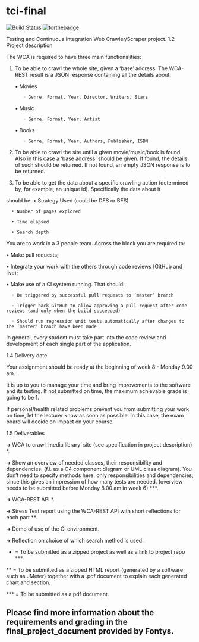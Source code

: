 # tci-final
[![Build Status](https://travis-ci.org/StefanTod/tci-final.svg?branch=master)](https://travis-ci.org/StefanTod/tci-final)
[![forthebadge](https://forthebadge.com/images/badges/60-percent-of-the-time-works-every-time.svg)]()

Testing and Continuous Integration Web Crawler/Scraper project.
1.2 Project description

The WCA is required to have three main functionalities:

1. To be able to crawl the whole site, given a ‘base’ address. The WCA-REST result is a JSON response containing all the details about:

      • Movies

          ◦ Genre, Format, Year, Director, Writers, Stars

      • Music

          ◦ Genre, Format, Year, Artist

      • Books

          ◦ Genre, Format, Year, Authors, Publisher, ISBN

2. To be able to crawl the site until a given movie/music/book is found. Also in this case a ‘base address’ should be given. If found, the details of such should be returned. If not found, an empty JSON response is to be returned.

3. To be able to get the data about a specific crawling action (determined by, for example, an unique id). Specifically the data about it

should be: 
      • Strategy Used (could be DFS or BFS)

      • Number of pages explored

      • Time elapsed

      • Search depth

You are to work in a 3 people team. Across the block you are required to:

  • Make pull requests;

  • Integrate your work with the others through code reviews (GitHub and live);

  • Make use of a CI system running. That should:

      ◦ Be triggered by successful pull requests to ‘master’ branch

      ◦ Trigger back GitHub to allow approving a pull request after code reviews (and only when the build succeeded)

      ◦ Should run regression unit tests automatically after changes to the ‘master’ branch have been made

In general, every student must take part into the code review and development of each single part of the application.

1.4 Delivery date

Your assignment should be ready at the beginning of week 8 - Monday 9.00 am.

It is up to you to manage your time and bring improvements to the software and its testing. If not submitted on time, the maximum achievable grade is going to be 1.

If personal/health related problems prevent you from submitting your work on time, let the lecturer know as soon as possible. In this case, the exam board will decide on impact on your course.

1.5 Deliverables

➔ WCA to crawl ‘media library’ site (see specification in project description) *.

➔ Show an overview of needed classes, their responsibility and dependencies. (f.i. as a C4 component diagram or UML class diagram). You don’t need to specify methods here, only responsibilities and dependencies, since this gives an impression of how many tests are needed. (overview needs to be submitted before Monday 8.00 am in week 6) ***.

➔ WCA-REST API *.

➔ Stress Test report using the WCA-REST API with short reflections for each part **.

➔ Demo of use of the CI environment.

➔ Reflection on choice of which search method is used.

* = To be submitted as a zipped project as well as a link to project repo ***.

** = To be submitted as a zipped HTML report (generated by a software such as JMeter) together with a .pdf document to explain each generated chart and section.

*** = To be submitted as a pdf document.

## Please find more information about the requirements and grading in the final_project_document provided by Fontys.

